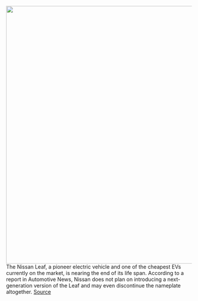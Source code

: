 <img src='https://cdn.vox-cdn.com/thumbor/gBXe3lmtuN4jgmV5KDNx_jUXuV0=/0x0:4127x2751/1200x800/filters:focal(1734x1046:2394x1706)/cdn.vox-cdn.com/uploads/chorus_image/image/71118990/21LEAF7.0.jpg' width='700px' /><br/>
The Nissan Leaf, a pioneer electric vehicle and one of the cheapest EVs currently on the market, is nearing the end of its life span. According to a report in Automotive News, Nissan does not plan on introducing a next-generation version of the Leaf and may even discontinue the nameplate altogether.
<a href='https://www.theverge.com/2022/7/14/23219044/nissan-leaf-phase-out-discontinue-ev-pioneer'> Source <a/>